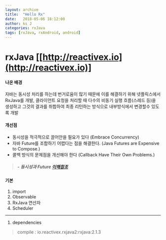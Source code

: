 ```yaml
---
layout: archive
title:  "Hello Rx"
date:   2018-05-06 18:12:00
author: ks J
categories: rxJava
tags: [rxJava, rxAndroid, android]
---
```

# rxJava [[http://reactivex.io](http://reactivex.io)]

#### 나온 배경
자바는 동시성 처리를 하는데 번거로움이 많기 때문에 이를 해결하기 위해 넷플릭스에서 RxJava를 개발, 클라이언트 요청을 
처리할 때 다수의 비동기 실행 흐름(스레드 등)을 생성하고 그것의 결과를 취합하여 최종 리턴하는 방식으로 내부방식에서 변경할수 있도록 개발 

#### 개선점
+ 동시성을 적극적으로 끌어안을 필요가 있다 (Embrace Concurrency)
+ 자바 Future를 조합하기 어렵다는 점을 해결한다. (Java Futures are Expensive to Compose.)
+ 콜백 방식의 문제점을 개선해야 한다 (Callback Have Their Own Problems.)

> ##### - 동시성과 Future [이해참조](http://hamait.tistory.com/748)

#### 기본 
1. import
2. Observable
3. RxJava 연산자
4. Scheduler
<hr/>

1. dependencies <br>
 > compile : io.reactivex.rxjava2:rxjava:2.1.3


